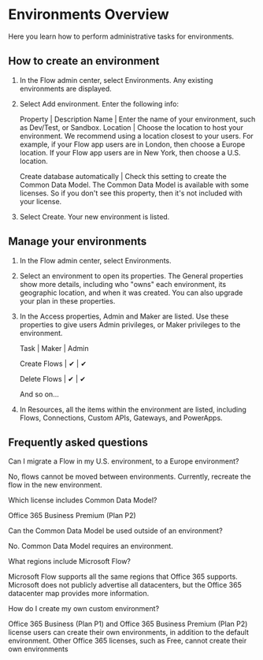 <properties
	pageTitle="How to administer environments | Microsoft PowerApps"
	description="How to administer environments"
	services=""
	suite="powerapps"
	documentationCenter="na"
	authors="RickSaling"
	manager="anneta"
	editor=""
	tags=""/>

<tags
   ms.service="powerapps"
   ms.devlang="na"
   ms.topic="hero-article"
   ms.tgt_pltfrm="na"
   ms.workload="na"
   ms.date="10/07/2016"
   ms.author="ricksal"/>

# Environments Overview
Here you learn how to perform administrative tasks for environments.

## How to create an environment

1.	In the Flow admin center, select Environments. Any existing environments are displayed.
2.	Select Add environment. Enter the following info:

	Property | Description
	Name | Enter the name of your environment, such as Dev/Test, or Sandbox.
	Location | Choose the location to host your environment. We recommend using a location closest to your users. For example, if your Flow app users are in London, then choose a Europe location. If your Flow app users are in New York, then choose a U.S. location.

	Create database automatically | Check this setting to create the Common Data Model. The Common Data Model is available with some licenses. So if you don't see this property, then it's not included with your license.

3.	Select Create. Your new environment is listed.

## Manage your environments
1.	In the Flow admin center, select Environments.
2.	Select an environment to open its properties. The General properties show more details, including who "owns" each environment, its geographic location, and when it was created. You can also upgrade your plan in these properties.
3.	In the Access properties, Admin and Maker are listed. Use these properties to give users Admin privileges, or Maker privileges to the environment.

	Task | Maker | Admin

	Create Flows | ✔ | ✔

	Delete Flows | ✔ | ✔

	And so on...


4. In Resources, all the items within the environment are listed, including Flows, Connections, Custom APIs, Gateways, and PowerApps.

## Frequently asked questions
Can I migrate a Flow in my U.S. environment, to a Europe environment?

No, flows cannot be moved between environments. Currently, recreate the flow in the new environment.

Which license includes Common Data Model?

Office 365 Business Premium (Plan P2)

Can the Common Data Model be used outside of an environment?

No. Common Data Model requires an environment.

What regions include Microsoft Flow?

Microsoft Flow supports all the same regions that Office 365 supports. Microsoft does not publicly advertise all datacenters, but the Office 365 datacenter map provides more information.

How do I create my own custom environment?

Office 365 Business (Plan P1) and Office 365 Business Premium (Plan P2) license users can create their own environments, in addition to the default environment. Other Office 365 licenses, such as Free, cannot create their own environments
